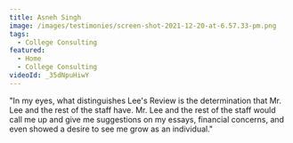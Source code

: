 ```yaml
---
title: Asneh Singh
image: /images/testimonies/screen-shot-2021-12-20-at-6.57.33-pm.png
tags:
  - College Consulting
featured:
  - Home
  - College Consulting
videoId: _35dNpuHiwY
---
```

"In my eyes, what distinguishes Lee's Review is the determination that Mr. Lee and the rest of the staff have. Mr. Lee and the rest of the staff would call me up and give me suggestions on my essays, financial concerns, and even showed a desire to see me grow as an individual."